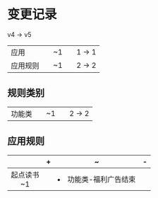 # 变更记录

v4 -> v5

||||||
|-|:-:|:-:|:-:|:-:|
|应用||~1||1 -> 1|
|应用规则||~1||2 -> 2|

## 规则类别

||||||
|-|:-:|:-:|:-:|:-:|
|功能类||~1||2 -> 2|

## 应用规则

||+|~|-|
|:-:|-|-|-|
|起点读书<br>~1||<li>功能类-福利广告结束||
